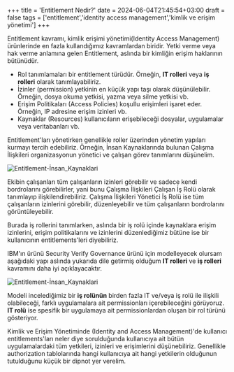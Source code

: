 +++
title = 'Entitlement Nedir?'
date = 2024-06-04T21:45:54+03:00
draft = false
tags = ['entitlement','identity access management','kimlik ve erişim yönetimi']
+++

Entitlement kavramı, kimlik erişimi yönetimi(Identity Access Management) ürünlerinde en fazla kullandığımız kavramlardan biridir. Yetki verme veya hak verme anlamına gelen Entitlement, aslında bir kimliğin erişim haklarının bütünüdür.

- Rol tanımlamaları bir entitlement türüdür. Örneğin, **IT rolleri** veya **iş rolleri** olarak tanımlayabiliriz.
- İzinler (permission) yetkinin en küçük yapı taşı olarak düşünülebilir. Örneğin, dosya okuma yetkisi, yazma veya silme yetkisi vb.
- Erişim Politikaları (Access Policies) koşullu erişimleri işaret eder. Örneğin, IP adresine erişim izinleri vb.
- Kaynaklar (Resources) kullanıcıların erişebileceği dosyalar, uygulamalar veya veritabanları vb.

Entitlement'ları yönetirken genellikle roller üzerinden yönetim yapıları kurmayı tercih edebiliriz. Örneğin, İnsan Kaynaklarında bulunan Çalışma İlişkileri organizasyonun yönetici ve çalışan görev tanımlarını düşünelim. 

![Entitlement-İnsan_Kaynaklari](/images/entitlement/entitlements_1.png)


Ekibin çalışanları tüm çalışanların izinleri görebilir ve sadece kendi bordrolarını görebilirler, yani bunu Çalışma İlişkileri Çalışan İş Rolü olarak tanımlayıp ilişkilendirebiliriz. Çalışma İlişkileri Yönetici İş Rolü ise tüm çalışanların izinlerini görebilir, düzenleyebilir ve tüm çalışanların bordrolarını görüntüleyebilir.

Burada iş rollerini tanımlarken, aslında bir iş rolü içinde kaynaklara erişim izinlerini, erişim politikalarını ve izinlerini düzenlediğimiz bütüne ise bir kullanıcının entitlements'leri diyebiliriz. 

IBM'ın ürünü Security Verify Governance ürünü için modelleyecek olursam aşağıdaki yapı aslında yukarıda dile getirmiş olduğum **IT rolleri** ve **iş rolleri** kavramını daha iyi açıklayacaktır.

![Entitlement-İnsan_Kaynaklari](/images/entitlement/entitlements_2.png)

Modeli incelediğimiz bir **iş rolünün** birden fazla IT ve/veya iş rolü ile ilişkili olabileceği, farklı uygulamalara ait permissionları içerebileceğini görüyoruz.
**IT rolü** ise spesifik bir uygulamaya ait permissionlardan oluşan bir rol türünü gösteriyor.

Kimlik ve Erişim Yönetiminde (Identity and Access Management)'de kullanıcı entitlements'ları neler diye sorulduğunda kullanıcıya ait bütün uygulamalardaki tüm yetkileri, izinleri ve erişimlerini düşünebiliriz. Genellikle authorization tablolarında hangi kullanıcıya ait hangi yetkilerin olduğunun tutulduğunu küçük bir dipnot yer verelim.